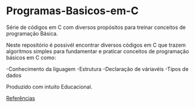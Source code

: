 # Programas-Basicos-em-C
Série de códigos em C com diversos propósitos para treinar conceitos de programação Básica.


Neste repositório é possivél encontrar diversos códigos em C que trazem algoritmos simples para fundamentar e praticar conceitos de programação básicos em C como: 

-Conhecimento da liguagem
-Estrutura
-Declaração de váriavéis
-Tipos de dados

Produzido com intuito Educacional.

[Referências](https://pt.wikipedia.org/wiki/C_(linguagem_de_programa%C3%A7%C3%A3o))
